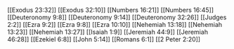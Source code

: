 [[Exodus 23:32]]
[[Exodus 32:10]]
[[Numbers 16:21]]
[[Numbers 16:45]]
[[Deuteronomy 9:8]]
[[Deuteronomy 9:14]]
[[Deuteronomy 32:26]]
[[Judges 2:2]]
[[Ezra 9:2]]
[[Ezra 9:8]]
[[Ezra 10:10]]
[[Nehemiah 13:18]]
[[Nehemiah 13:23]]
[[Nehemiah 13:27]]
[[Isaiah 1:9]]
[[Jeremiah 44:9]]
[[Jeremiah 46:28]]
[[Ezekiel 6:8]]
[[John 5:14]]
[[Romans 6:1]]
[[2 Peter 2:20]]
